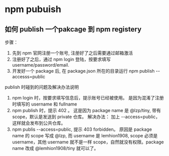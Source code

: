 # npm pubuish

## 如何 publish 一个pakcage 到 npm registery

步骤：

1. 先到 npm 官网注册一个账号, 注册好了之后需要通过邮箱激活
1. 注册好了之后，通过 npm login 登陆，按要求填写 username/password/email. 
1. 开发好一个 package 后, 在 package.json 所在的目录运行 npm publish --accesss=public

publish 时碰到的问题及解决办法说明

1. npm login 时，按要求填写信息后，提示账号已经被使用。 是因为混淆了注册时填写的 username 和 fullname
1. npm publish 时，提示 402 。 这是因为 package name 是 @lzp/tiny, 带有 scope，默认是发送到 private 仓库。 解决办法： 加上 --access=public， 这样就会发布到公共仓库。
1. npm publis --access=public, 提示 403 forbidden。 原因是 package name 的 scope 写成 @lzp, 而 username 是 lemhion1908, scope 必须是 username，其他 username 就不是一样 scope，自然就没有权限。package name 改成 @lemhion1908/tiny 就可以了。